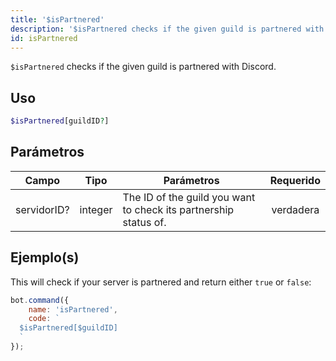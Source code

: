 ```yaml
---
title: '$isPartnered'
description: '$isPartnered checks if the given guild is partnered with Discord.'
id: isPartnered
---
```


`$isPartnered` checks if the given guild is partnered with Discord.

## Uso

```php
$isPartnered[guildID?]
```

## Parámetros

| Campo       | Tipo    | Parámetros                                                       | Requerido |
| ----------- | ------- | ---------------------------------------------------------------- |:---------:|
| servidorID? | integer | The ID of the guild you want to check its partnership status of. | verdadera |

## Ejemplo(s)

This will check if your server is partnered and return either `true` or `false`:

```javascript
bot.command({
    name: 'isPartnered',
    code: `
  $isPartnered[$guildID]
  `
});
```
